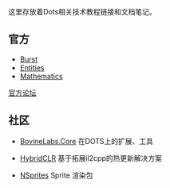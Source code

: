 这里存放着Dots相关技术教程链接和文档笔记。

## 官方

* [Burst](./burst/burst.md)
* [Entities](./entities/entities.md)
* [Mathematics](./mathematics/math.md)


[官方论坛](https://forum.unity.com/categories/ecs-for-unity.823/)

## 社区

* [BovineLabs.Core](https://gitlab.com/tertle/com.bovinelabs.core/-/tree/master/BovineLabs.Core) 在DOTS上的扩展、工具

* [HybridCLR](https://focus-creative-games.github.io/hybridclr/about/#%E6%96%87%E6%A1%A3) 基于拓展il2cpp的热更新解决方案

* [NSprites](https://forum.unity.com/threads/1-1-2-nsprites-sprite-rendering-package.1367463/#post-8696886) Sprite 渲染包